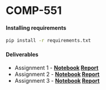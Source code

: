 # COMP-551

#### Installing requirements
```bash
pip install -r requirements.txt
```
#### Deliverables
- Assignment 1 - <b>[Notebook](assignment1/assignment1_group-20.ipynb) [Report](assignment1/assignment1_group-20.pdf)</b>
- Assignment 2 - <b>[Notebook](assignment2/assignment2_group-27.ipynb) [Report](assignment2/assignment2_group_27.pdf)</b>
- Assignment 3 - <b>[Notebook](assignment3/assignment3.ipynb) [Report](assignment3/assignment3_group-54.pdf)</b>
